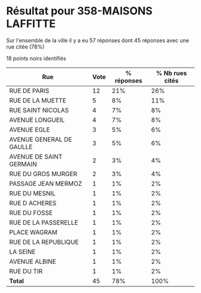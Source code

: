 # Résultat pour 358-MAISONS LAFFITTE

Sur l'ensemble de la ville il y a eu 57 réponses dont 45 réponses avec une rue citée (78%)

18 points noirs identifiés

| Rue | Vote | % réponses | % Nb rues cités|
|-----|------|------------|----------------|
| RUE DE PARIS | 12 | 21% | 26%|
| RUE DE LA MUETTE | 5 | 8% | 11%|
| RUE SAINT NICOLAS | 4 | 7% | 8%|
| AVENUE LONGUEIL | 4 | 7% | 8%|
| AVENUE EGLE | 3 | 5% | 6%|
| AVENUE GENERAL DE GAULLE | 3 | 5% | 6%|
| AVENUE DE SAINT GERMAIN | 2 | 3% | 4%|
| RUE DU GROS MURGER | 2 | 3% | 4%|
| PASSAGE JEAN MERMOZ | 1 | 1% | 2%|
| RUE DU MESNIL | 1 | 1% | 2%|
| RUE D ACHERES | 1 | 1% | 2%|
| RUE DU FOSSE | 1 | 1% | 2%|
| RUE DE LA PASSERELLE | 1 | 1% | 2%|
| PLACE WAGRAM | 1 | 1% | 2%|
| RUE DE LA REPUBLIQUE | 1 | 1% | 2%|
| LA SEINE | 1 | 1% | 2%|
| AVENUE ALBINE | 1 | 1% | 2%|
| RUE DU TIR | 1 | 1% | 2%|
| **Total** | 45 | 78% | 100%|

